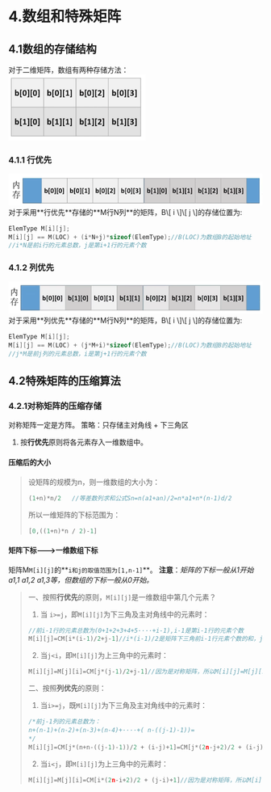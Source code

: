 # 4.数组和特殊矩阵
## 4.1数组的存储结构
对于二维矩阵，数组有两种存储方法：
<img src="(临时)对称矩阵的压缩算法.assets/image-20230917190744138.png" alt="image-20230917190744138" style="zoom: 67%;" />

### 4.1.1 行优先
<img src="(临时)对称矩阵的压缩算法.assets/image-20230917190818889.png" alt="image-20230917190818889" style="zoom: 67%;" />
对于采用**行优先**存储的**M行N列**的矩阵，B\[ i \]\[ j \]的存储位置为:

```c
ElemType M[i][j];
M[i][j] == M(LOC) + (i*N+j)*sizeof(ElemType);//B(LOC)为数组B的起始地址
//i*N是前i行的元素总数，j是第i+1行的元素个数
```

### 4.1.2 列优先
<img src="(临时)对称矩阵的压缩算法.assets/image-20230917190848386.png" alt="image-20230917190848386" style="zoom:67%;" />
对于采用**列优先**存储的**M行N列**的矩阵，B\[ i \]\[ j \]的存储位置为:

```c
ElemType M[i][j];
M[i][j] == M(LOC) + (j*M+i)*sizeof(ElemType);//B(LOC)为数组B的起始地址
//j*M是前j列的元素总数，i是第j+1行的元素个数
```

## 4.2特殊矩阵的压缩算法
### 4.2.1对称矩阵的压缩存储
对称矩阵一定是方阵。
策略：只存储主对角线 + 下三角区

1. 按**行优先**原则将各元素存入一维数组中。

#### 压缩后的大小
>设矩阵的规模为n，则一维数组的大小为：
>```c
>(1+n)*n/2   //等差数列求和公式Sn=n(a1+an)/2=n*a1+n*(n-1)d/2
>```
>所以一维矩阵的下标范围为：
>```c
>[0,((1+n)*n / 2)-1]
>```

#### 矩阵下标--->一维数组下标

矩阵M`M[i][j]`的**`i和j的取值范围为[1,n-1]`**。
**注意**：*矩阵的下标一般从1开始a1,1 a1,2 a1,3等，但数组的下标一般从0开始。*

>一、按照**行优先**的原则，`M[i][j]`是一维数组中第几个元素？
>
>1. 当 `i>=j`，即`M[i][j]`为下三角及主对角线中的元素时：
>```c
>//前i-1行的元素总数为(0+1+2+3+4+5····+i-1),i-1是第i-1行的元素个数
>M[i][j]=CM[i*(i-1)/2+j-1]//i*(i-1)/2是矩阵下三角前i-1行元素个数的和，j是第i行元素个数，从0开始计数所有要-1
>```
>
>2. 当`j<i`，即`M[i][j]`为上三角中的元素时：
>```c
>M[i][j]=M[j][i]=CM[j*(j-1)/2+j-1]//因为是对称矩阵，所以M[i][j]=M[j][i],而M[j][i](j>i)是下三角,可以用套用i>=j时的公式
>```
>
>二、按照**列优先**的原则：
>1. 当`i>=j`，既`M[i][j]`为下三角及主对角线中的元素时：
>```c
>/*前j-1列的元素总数为：
>n+(n-1)+(n-2)+(n-3)+(n-4)+····+( n-((j-1)-1))= 
>*/
>M[i][j]=CM[j*(n+n-((j-1)-1))/2 + (i-j)+1]=CM[j*(2n-j+2)/2 + (i-j)+1]//j(2n-j+2))/2是前j-1列元素的和，(i-j)是在第j列中目标元素前的元素个数，然后+1就是目标元素
>```
>2. 当`i<j`，即`M[i][j]`为上三角中的元素时：
>```c
>M[i][j]=M[j][i]=CM[i*(2n-i+2)/2 + (j-i)+1]//因为是对称矩阵，所以M[i][j]=M[j][i],而M[j][i](j>i)是下三角,可以用套用i>=j时的公式求得
>```
>
>